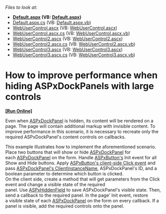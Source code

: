 <!-- default file list -->
*Files to look at*:

* **[Default.aspx](./CS/Default.aspx) (VB: [Default.aspx](./VB/Default.aspx))**
* [Default.aspx.cs](./CS/Default.aspx.cs) (VB: [Default.aspx.vb](./VB/Default.aspx.vb))
* [WebUserControl.ascx](./CS/WebUserControl.ascx) (VB: [WebUserControl.ascx](./VB/WebUserControl.ascx))
* [WebUserControl.ascx.cs](./CS/WebUserControl.ascx.cs) (VB: [WebUserControl.ascx.vb](./VB/WebUserControl.ascx.vb))
* [WebUserControl2.ascx](./CS/WebUserControl2.ascx) (VB: [WebUserControl2.ascx](./VB/WebUserControl2.ascx))
* [WebUserControl2.ascx.cs](./CS/WebUserControl2.ascx.cs) (VB: [WebUserControl2.ascx.vb](./VB/WebUserControl2.ascx.vb))
* [WebUserControl3.ascx](./CS/WebUserControl3.ascx) (VB: [WebUserControl3.ascx](./VB/WebUserControl3.ascx))
* [WebUserControl3.ascx.cs](./CS/WebUserControl3.ascx.cs) (VB: [WebUserControl3.ascx.vb](./VB/WebUserControl3.ascx.vb))
<!-- default file list end -->
# How to improve performance when hiding ASPxDockPanels with large controls
<!-- run online -->
**[[Run Online]](https://codecentral.devexpress.com/t329577/)**
<!-- run online end -->


<p>Even when <a href="https://documentation.devexpress.com/#AspNet/clsDevExpressWebASPxDockPaneltopic">ASPxDockPanel</a> is hidden, its content will be rendered on a page. The page will contain additional markup with invisible content. To improve performance in this scenario, it is necessary to recreate only the required ASPxDockPanel's content controls on callbacks.</p>
<p>This example illustrates how to implement the aforementioned scenario.<br>Place two buttons that will show or hide <a href="https://documentation.devexpress.com/#AspNet/clsDevExpressWebASPxDockPaneltopic">ASPxDockPanel</a> for each <a href="https://documentation.devexpress.com/#AspNet/clsDevExpressWebASPxDockPaneltopic">ASPxDockPanel</a> on the form. Handle <a href="https://documentation.devexpress.com/#AspNet/clsDevExpressWebASPxButtontopic">ASPxButton's</a> Init event for all Show and Hide buttons. Apply <a href="https://documentation.devexpress.com/#AspNet/DevExpressWebScriptsASPxClientButton_Clicktopic">ASPxButton's client-side Click event</a> and pass <a href="https://documentation.devexpress.com/#AspNet/DevExpressWebASPxPopupControlBase_ClientInstanceNametopic">ASPxDockPanel's ClientInstanceName</a>, ASPxDockPanel's ID, and a boolean parameter to determine which button is clicked.<br>On the client side, create a method that will get parameters from the Click event and change a visible state of the required panel. Use <a href="https://documentation.devexpress.com/#AspNet/clsDevExpressWebASPxHiddenFieldtopic">ASPxHiddenField</a> to save ASPxDockPanel's visible state. Then, send a callback to the required panel. In the page' Init event, restore a visible state of each <a href="https://documentation.devexpress.com/#AspNet/clsDevExpressWebASPxDockPaneltopic">ASPxDockPanel</a> on the form on every callback. If a panel is visible, add the required controls onto the panel.</p>

<br/>


